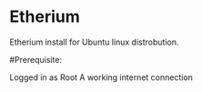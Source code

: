 # Etherium

Etherium install for Ubuntu linux distrobution.

#Prerequisite:

Logged in as Root
A working internet connection


